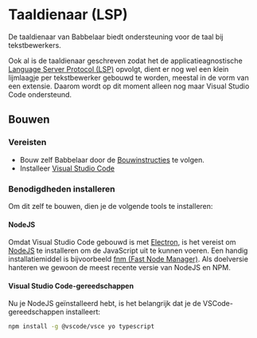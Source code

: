 # Taaldienaar (LSP)
De taaldienaar van Babbelaar biedt ondersteuning voor de taal bij tekstbewerkers.

Ook al is de taaldienaar geschreven zodat het de applicatieagnostische [Language Server Protocol (LSP)](https://microsoft.github.io/language-server-protocol/) opvolgt, dient er nog wel een klein lijmlaagje per tekstbewerker gebouwd te worden, meestal in de vorm van een extensie. Daarom wordt op dit moment alleen nog maar Visual Studio Code ondersteund.

## Bouwen

### Vereisten
- Bouw zelf Babbelaar door de [Bouwinstructies](./bouwen.md) te volgen.
- Installeer [Visual Studio Code](https://code.visualstudio.com/)

### Benodigdheden installeren
Om dit zelf te bouwen, dien je de volgende tools te installeren:

#### NodeJS
Omdat Visual Studio Code gebouwd is met [Electron](https://www.electronjs.org/), is het vereist om [NodeJS](https://nodejs.org/) te installeren om de JavaScript uit te kunnen voeren. Een handig installatiemiddel is bijvoorbeeld [fnm (Fast Node Manager)](https://github.com/Schniz/fnm). Als doelversie hanteren we gewoon de meest recente versie van NodeJS en NPM.

#### Visual Studio Code-gereedschappen
Nu je NodeJS geïnstalleerd hebt, is het belangrijk dat je de VSCode-gereedschappen installeert:
```sh
npm install -g @vscode/vsce yo typescript
```
